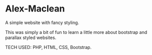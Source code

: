 # Alex-Maclean
A simple website with fancy styling.

This was simply a bit of fun to learn a little more about bootstrap and parallax styled websites.

TECH USED:
PHP, HTML, CSS, Bootstrap.

